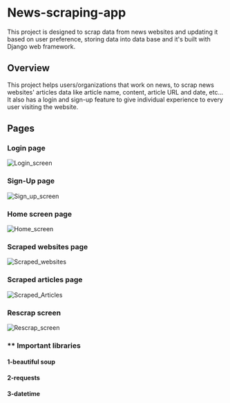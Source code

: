 # News-scraping-app
This project is designed to scrap data from news websites and updating it based on user preference, storing data into data base and it's built with Django web framework.


## Overview
This project helps users/organizations that work on news, to scrap news websites' articles data like article name, content, article URL and date, etc...
It also has a login and sign-up feature to give individual experience to every user visiting the website.

## Pages

### Login page

![Login_screen](https://user-images.githubusercontent.com/24530726/185741304-a13a6526-87f9-40cb-80e6-ab6920a7baf1.png)

### Sign-Up page


![Sign_up_screen](https://user-images.githubusercontent.com/24530726/185741877-127c3ec4-a55e-45b8-8abf-f737155da325.png)


### Home screen page

![Home_screen](https://user-images.githubusercontent.com/24530726/185741886-2592c2e2-e291-4abf-b18d-202968fd08a0.png)


### Scraped websites page

![Scraped_websites](https://user-images.githubusercontent.com/24530726/185741906-9a6eca38-33a0-46a7-85c6-8dd13dea42f8.png)


### Scraped articles page

![Scraped_Articles](https://user-images.githubusercontent.com/24530726/185741917-87aa67c8-75a2-489a-84ac-81e00daa7539.png)


### Rescrap screen

![Rescrap_screen](https://user-images.githubusercontent.com/24530726/185741963-0bf37170-19bd-4784-8da9-a13513367246.png)


### ** Important libraries

#### 1-beautiful soup
#### 2-requests
#### 3-datetime
